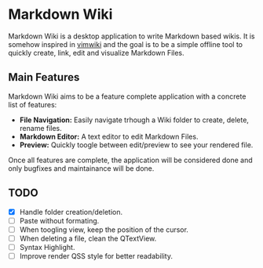 # Markdown Wiki

Markdown Wiki is a desktop application to write Markdown based wikis. It is somehow inspired in [vimwiki](https://vimwiki.github.io/) and the
goal is to be a simple offline tool to quickly create, link, edit and visualize Markdown Files.


## Main Features

Markdown Wiki aims to be a feature complete application with a concrete list of features:

  - **File Navigation:** Easily navigate trhough a Wiki folder to create, delete, rename files.
  - **Markdown Editor:** A text editor to edit Markdown Files.
  - **Preview:** Quickly toogle between edit/preview to see your rendered file.

Once all features are complete, the application will be considered done and only bugfixes and maintainance will be done.

## TODO
  - [x] Handle folder creation/deletion.
  - [ ] Paste without formating.
  - [ ] When toogling view, keep the position of the cursor.
  - [ ] When deleting a file, clean the QTextView.
  - [ ] Syntax Highlight.
  - [ ] Improve render QSS style for better readability.
